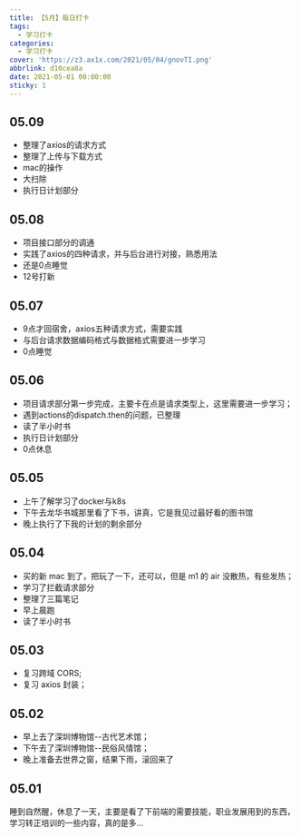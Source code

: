 ```yaml
---
title: 【5月】每日打卡
tags:
  - 学习打卡
categories:
  - 学习打卡
cover: 'https://z3.ax1x.com/2021/05/04/gnovTI.png'
abbrlink: d10cea8a
date: 2021-05-01 00:00:00
sticky: 1
---
```


## 05.09
- 整理了axios的请求方式
- 整理了上传与下载方式
- mac的操作
- 大扫除
- 执行日计划部分

## 05.08
- 项目接口部分的调通
- 实践了axios的四种请求，并与后台进行对接，熟悉用法
- 还是0点睡觉
- 12号打新
## 05.07
- 9点才回宿舍，axios五种请求方式，需要实践
- 与后台请求数据编码格式与数据格式需要进一步学习
- 0点睡觉
## 05.06
- 项目请求部分第一步完成，主要卡在点是请求类型上，这里需要进一步学习；
- 遇到actions的dispatch.then的问题，已整理
- 读了半小时书
- 执行日计划部分
- 0点休息
## 05.05

- 上午了解学习了docker与k8s
- 下午去龙华书城那里看了下书，讲真，它是我见过最好看的图书馆
- 晚上执行了下我的计划的剩余部分
## 05.04

- 买的新 mac 到了，把玩了一下，还可以，但是 m1 的 air 没散热，有些发热；
- 学习了拦截请求部分
- 整理了三篇笔记
- 早上晨跑
- 读了半小时书

## 05.03

- 复习跨域 CORS;
- 复习 axios 封装；

## 05.02

- 早上去了深圳博物馆--古代艺术馆；
- 下午去了深圳博物馆--民俗风情馆；
- 晚上准备去世界之窗，结果下雨，滚回来了

## 05.01

睡到自然醒，休息了一天，主要是看了下前端的需要技能，职业发展用到的东西，学习转正培训的一些内容，真的是多...
